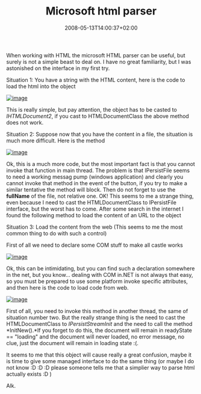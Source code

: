 ﻿---
title: "Microsoft html parser"
description: ""
date: 2008-05-13T14:00:37+02:00
draft: false
tags: [General]
categories: [General]
---
When working with HTML the microsoft HTML parser can be useful, but surely is not a simple beast to deal on. I have no great familiarity, but I was astonished on the interface in my first try.

Situation 1: You have a string with the HTML content, here is the code to load the html into the object

[![image](https://www.codewrecks.com/blog/wp-content/uploads/2008/05/image-thumb2.png)](https://www.codewrecks.com/blog/wp-content/uploads/2008/05/image2.png)

This is really simple, but pay attention, the object has to be casted to *IHTMLDocument2*, if you cast to HTMLDocumentClass the above method does not work.

Situation 2: Suppose now that you have the content in a file, the situation is much more difficult. Here is the method

[![image](https://www.codewrecks.com/blog/wp-content/uploads/2008/05/image-thumb3.png)](https://www.codewrecks.com/blog/wp-content/uploads/2008/05/image3.png)

Ok, this is a much more code, but the most important fact is that you cannot invoke that function in main thread. The problem is that IPersistFile seems to need a working messag pump (windows application) and clearly you cannot invoke that method in the event of the button, if you try to make a similar tentative the method will block. Then do not forget to use the  **fullName** of the file, not relative one. OK! This seems to me a strange thing, even because I need to cast the HTMLDocumentClass to IPersistFile interface, but the worst has to come. After some search in the internet I found the following method to load the content of an URL to the object

Situation 3: Load the content from the web (This seems to me the most common thing to do with such a control)

First of all we need to declare some COM stuff to make all castle works

[![image](https://www.codewrecks.com/blog/wp-content/uploads/2008/05/image-thumb4.png)](https://www.codewrecks.com/blog/wp-content/uploads/2008/05/image4.png)

Ok, this can be intimidating, but you can find such a declaration somewhere in the net, but you know… dealing with COM in.NET is not always that easy, so you must be prepared to use some platform invoke specific attributes, and then here is the code to load code from web.

[![image](https://www.codewrecks.com/blog/wp-content/uploads/2008/05/image-thumb5.png)](https://www.codewrecks.com/blog/wp-content/uploads/2008/05/image5.png)

First of all, you need to invoke this method in another thread, the same of situation number two. But the really strange thing is the need to cast the HTMLDocumentClass to *IPersistStreamInit* and the need to call the method *InitNew().*If you forget to do this, the document will remain in readyState == "loading" and the document will never loaded, no error message, no clue, just the document will remain in loading state :(.

It seems to me that this object will cause really a great confusion, maybe it is time to give some managed interface to do the same thing (or maybe I do not know :D :D :D please someone tells me that a simplier way to parse html actually exists :D )

Alk.
